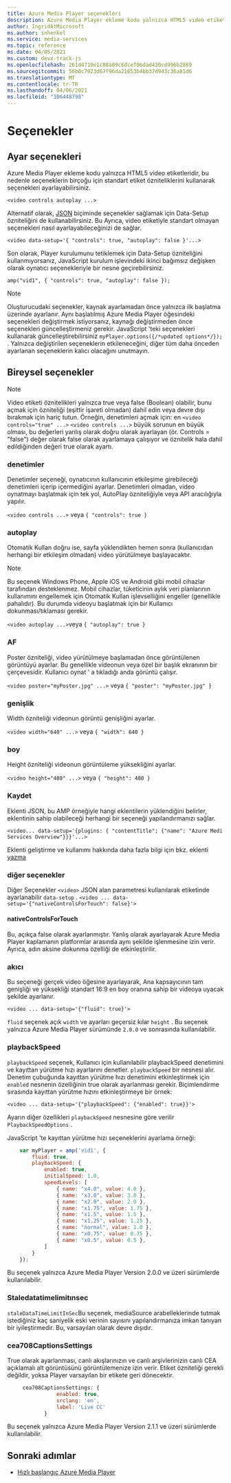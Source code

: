 ```yaml
---
title: Azure Media Player seçenekleri
description: Azure Media Player ekleme kodu yalnızca HTML5 video etiketleridir, bu nedenle seçeneklerin birçoğu için standart etiket özniteliklerini kullanarak seçenekleri ayarlayabilirsiniz.
author: IngridAtMicrosoft
ms.author: inhenkel
ms.service: media-services
ms.topic: reference
ms.date: 04/05/2021
ms.custom: devx-track-js
ms.openlocfilehash: 261d4710e1c88a89c6dcef06dad430cd996b2869
ms.sourcegitcommit: 56b0c7923d67f96da21653b4bb37d943c36a81d6
ms.translationtype: MT
ms.contentlocale: tr-TR
ms.lasthandoff: 04/06/2021
ms.locfileid: "106448798"
---
```

# <a name="options"></a>Seçenekler #

## <a name="setting-options"></a>Ayar seçenekleri ##

Azure Media Player ekleme kodu yalnızca HTML5 video etiketleridir, bu nedenle seçeneklerin birçoğu için standart etiket özniteliklerini kullanarak seçenekleri ayarlayabilirsiniz.

`<video controls autoplay ...>`

Alternatif olarak, [JSON](http://json.org/example.html) biçiminde seçenekler sağlamak için Data-Setup özniteliğini de kullanabilirsiniz. Bu Ayrıca, video etiketiyle standart olmayan seçenekleri nasıl ayarlayabileceğinizi de sağlar.

`<video data-setup='{ "controls": true, "autoplay": false }'...>`

Son olarak, Player kurulumunu tetiklemek için Data-Setup özniteliğini kullanmıyorsanız, JavaScript kurulum işlevindeki ikinci bağımsız değişken olarak oynatıcı seçenekleriyle bir nesne geçirebilirsiniz.

`amp("vid1", { "controls": true, "autoplay": false });`

> [!NOTE]
> Oluşturucudaki seçenekler, kaynak ayarlamadan önce yalnızca ilk başlatma üzerinde ayarlanır.  Aynı başlatılmış Azure Media Player öğesindeki seçenekleri değiştirmek istiyorsanız, kaynağı değiştirmeden önce seçenekleri güncelleştirmeniz gerekir. JavaScript 'teki seçenekleri kullanarak güncelleştirebilirsiniz `myPlayer.options({/*updated options*/});` . Yalnızca değiştirilen seçeneklerin etkileneceğini, diğer tüm daha önceden ayarlanan seçeneklerin kalıcı olacağını unutmayın.

## <a name="individual-options"></a>Bireysel seçenekler ##

> [!NOTE]
>Video etiketi öznitelikleri yalnızca true veya false (Boolean) olabilir, bunu açmak için özniteliği (eşittir işareti olmadan) dahil edin veya devre dışı bırakmak için hariç tutun. Örneğin, denetimleri açmak için: en `<video controls="true" ...>` `<video controls ...>` büyük sorunun en büyük olması, bu değerleri yanlış olarak doğru olarak ayarlayan (ör. Controls = "false") değer olarak false olarak ayarlamaya çalışıyor ve öznitelik hala dahil edildiğinden değeri true olarak ayartı.

### <a name="controls"></a>denetimler ###

Denetimler seçeneği, oynatıcının kullanıcının etkileşime girebileceği denetimleri içerip içermediğini ayarlar. Denetimleri olmadan, video oynatmayı başlatmak için tek yol, AutoPlay özniteliğiyle veya API aracılığıyla yapılır.

`<video controls ...>` veya `{ "controls": true }`

### <a name="autoplay"></a>autoplay ###

Otomatik Kullan doğru ise, sayfa yüklendikten hemen sonra (kullanıcıdan herhangi bir etkileşim olmadan) video yürütülmeye başlayacaktır.

> [!NOTE]
> Bu seçenek Windows Phone, Apple iOS ve Android gibi mobil cihazlar tarafından desteklenmez. Mobil cihazlar, tüketicinin aylık veri planlarının kullanımını engellemek için Otomatik Kullan işlevselliğini engeller (genellikle pahalıdır). Bu durumda videoyu başlatmak için bir Kullanıcı dokunması/tıklaması gerekir.

`<video autoplay ...>`veya `{ "autoplay": true }`

### <a name="poster"></a>AF ###
Poster özniteliği, video yürütülmeye başlamadan önce görüntülenen görüntüyü ayarlar. Bu genellikle videonun veya özel bir başlık ekranının bir çerçevesidir. Kullanıcı oynat ' a tıkladığı anda görüntü çalışır.

`<video poster="myPoster.jpg" ...>` veya `{ "poster": "myPoster.jpg" }`

### <a name="width"></a>genişlik ###

Width özniteliği videonun görüntü genişliğini ayarlar.

`<video width="640" ...>` veya `{ "width": 640 }`

### <a name="height"></a>boy ###

Height özniteliği videonun görüntüleme yüksekliğini ayarlar.

`<video height="480" ...>` veya `{ "height": 480 }`

### <a name="plugins"></a>Kaydet ###

Eklenti JSON, bu AMP örneğiyle hangi eklentilerin yüklendiğini belirler, eklentinin sahip olabileceği herhangi bir seçeneği yapılandırmanızı sağlar.

   `<video... data-setup='{plugins: { "contentTitle": {"name": "Azure Medi Services Overview"}}}'...>`

Eklenti geliştirme ve kullanımı hakkında daha fazla bilgi için bkz. eklenti [yazma](azure-media-player-writing-plugins.md)

### <a name="other-options"></a>diğer seçenekler ###

Diğer Seçenekler `<video>` JSON alan parametresi kullanılarak etiketinde ayarlanabilir `data-setup` .
`<video ... data-setup='{"nativeControlsForTouch": false}'>`

#### <a name="nativecontrolsfortouch"></a>nativeControlsForTouch ####

Bu, açıkça false olarak ayarlanmıştır. Yanlış olarak ayarlayarak Azure Media Player kaplamanın platformlar arasında aynı şekilde işlenmesine izin verir.  Ayrıca, adın aksine dokunma özelliği de etkinleştirilir.

### <a name="fluid"></a>akıcı ###

Bu seçeneği gerçek video öğesine ayarlayarak, Ana kapsayıcının tam genişliği ve yüksekliği standart 16:9 en boy oranına sahip bir videoya uyacak şekilde ayarlanır.

`<video ... data-setup='{"fluid": true}'>`

`fluid` seçenek açık `width` ve ayarları geçersiz kılar `height` . Bu seçenek yalnızca Azure Media Player sürümünde `2.0.0` ve sonrasında kullanılabilir.

### <a name="playbackspeed"></a>playbackSpeed ###

`playbackSpeed` seçenek, Kullanıcı için kullanılabilir playbackSpeed denetimini ve kayıttan yürütme hızı ayarlarını denetler. `playbackSpeed` bir nesnesi alır. Denetim çubuğunda kayıttan yürütme hızı denetimini etkinleştirmek için `enabled` nesnenin özelliğinin true olarak ayarlanması gerekir. Biçimlendirme sırasında kayıttan yürütme hızını etkinleştirmeye bir örnek:

`<video ... data-setup='{"playbackSpeed": {"enabled": true}}'>`

Ayarın diğer özellikleri `playbackSpeed` nesnesine göre verilir `PlaybackSpeedOptions` .

JavaScript 'te kayıttan yürütme hızı seçeneklerini ayarlama örneği:

```javascript
    var myPlayer = amp('vid1', {
        fluid: true,
        playbackSpeed: {
            enabled: true,
            initialSpeed: 1.0,
            speedLevels: [
                { name: "x4.0", value: 4.0 },
                { name: "x3.0", value: 3.0 },
                { name: "x2.0", value: 2.0 },
                { name: "x1.75", value: 1.75 },
                { name: "x1.5", value: 1.5 },
                { name: "x1.25", value: 1.25 },
                { name: "normal", value: 1.0 },
                { name: "x0.75", value: 0.75 },
                { name: "x0.5", value: 0.5 },
            ]
        }
    });
```

Bu seçenek yalnızca Azure Media Player Version 2.0.0 ve üzeri sürümlerde kullanılabilir.

### <a name="staledatatimelimitinsec"></a>Staledatatimelimitınsec ###

`staleDataTimeLimitInSec`Bu seçenek, mediaSource arabelleklerinde tutmak istediğiniz kaç saniyelik eski verinin sayısını yapılandırmanıza imkan tanıyan bir iyileştirmedir. Bu, varsayılan olarak devre dışıdır.

### <a name="cea708captionssettings"></a>cea708CaptionsSettings ###

True olarak ayarlanması, canlı akışlarınızın ve canlı arşivlerinizin canlı CEA açıklamalı alt görüntüsünü görüntülemenize izin verir. Etiket özniteliği gerekli değildir, yoksa Player varsayılan bir etikete geri dönecektir.

```javascript
     cea708CaptionsSettings: {
                enabled: true,
                srclang: 'en',
                label: 'Live CC'
            }
```

Bu seçenek yalnızca Azure Media Player Version 2.1.1 ve üzeri sürümlerde kullanılabilir.

## <a name="next-steps"></a>Sonraki adımlar ##

- [Hızlı başlangıç Azure Media Player](azure-media-player-quickstart.md)
